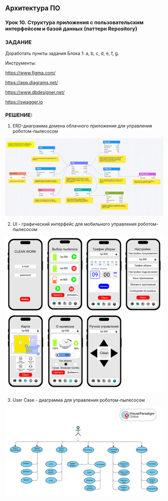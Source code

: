 ## Архитектура ПО

### Урок 10. Структура приложения с пользовательским интерфейсом и базой данных (паттерн Repository)

### ЗАДАНИЕ

Доработать пункты задания Блока 1: a, b, c, d, e, f, g.

Инструменты:

https://www.figma.com/

https://app.diagrams.net/

https://www.dbdesigner.net/

https://swagger.io

### РЕШЕНИЕ:

1) ERD-диаграмма домена облачного приложения для управления роботом-пылесосом

![ERD](src/01.jpg)

2) UI - графический интерфейс для мобильного управления роботом-пылесосом

![UI](src/02.png)

3) User Case - диаграмма для управления роботом-пылесосом

![User Case](src/03.png)
